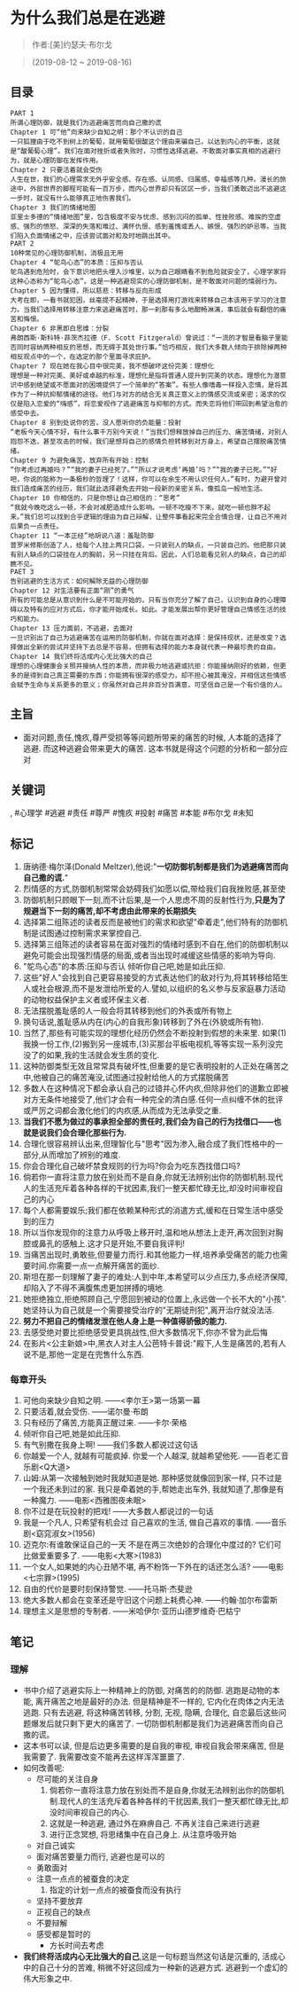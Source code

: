 # 为什么我们总是在逃避

> 作者:[美]约瑟夫·布尔戈

> (2019-08-12 ~ 2019-08-16)

## 目录
```
PART 1
所谓心理防御，就是我们为逃避痛苦而向自己撒的谎
Chapter 1 可“他”向来缺少自知之明：那个不认识的自己
一只狐狸由于吃不到树上的葡萄，就用葡萄很酸这个理由来骗自己，以达到内心的平衡，这就是“酸葡萄心理”。我们在面对挫折或者失败时，习惯性选择逃避。不敢面对事实真相的逃避行为，就是心理防御在发挥作用。
Chapter 2 只要活着就会受伤
人生在世，我们的心理需求无外乎安全感、存在感、认同感、归属感、幸福感等几种。漫长的旅途中，外部世界的脚程可能有一百万步，而内心世界却只有区区一步，当我们勇敢迈出不逃避这一步时，就没有什么能够真正地伤害我们。
Chapter 3 我们的情绪地图
亚里士多德的“情绪地图”里，包含极度不安与忧虑、感到沉闷的孤单、性挫败感、难挨的空虚感、强烈的愤怒、深深的失落和难过、满怀仇恨、感到羞愧或丢人、嫉恨、强烈的妒忌等。当我们陷入负面情绪之中，应该尝试面对和及时地跳出其中。
PART 2
10种常见的心理防御机制，消极且无用
Chapter 4 “鸵鸟心态”的本质：压抑与否认
鸵鸟遇到危险时，会下意识地把头埋入沙堆里，以为自己眼睛看不到危险就安全了，心理学家将这种心态称为“鸵鸟心态”。这是一种逃避现实的心理防御机制，是不敢面对问题的懦弱行为。
Chapter 5 因为懂得，所以慈悲：转移与反向形成
大考在即，一看书就犯困，丝毫提不起精神，于是选择用打游戏来转移自己本该用于学习的注意力。当我们选择用转移注意力来逃避痛苦时，那一刹那有多么地酣畅淋漓，事后就会有翻倍的痛苦和悔恨。
Chapter 6 非黑即白思维：分裂
弗朗西斯·斯科特·菲茨杰拉德（F. Scott Fitzgerald）曾说过：“一流的才智是看脑子里能否同时容纳两种相反的思想，而无碍于其处世行事。”恰巧相反，我们大多数人倾向于排除掉两种相反观点中的一个，在选定的那个里面寻求庇护。
Chapter 7 现在她在我心目中很完美，我不想破坏这份完美：理想化
理想是一种对完美、美好或卓越的标准，理想化是指将普通人提升到完美的状态。理想化为潜意识中感到绝望或不愿面对的困境提供了一个简单的“答案”。有些人像嗜毒一样投入恋情，是将其作为了一种抗抑郁情绪的途径。他们与对方的结合无关真正意义上的情感交流或亲密；渴求的仅仅是陷入恋爱的“嗨感”，将恋爱视作了逃避痛苦与抑郁的方式。而失恋将他们带回到希望治愈的感受中去。
Chapter 8 别到处说你的苦，没人愿听你的负能量：投射
“老板今天心情不好，有什么事千万别今天说！”当我们想释放掉自己的压力、痛苦情绪，对别人抱怨不迭，甚至攻击的时候，我们是想将自己的感情负担转移到对方身上，希望自己摆脱痛苦情绪。
Chapter 9 为避免痛苦，放弃所有开始：控制
“你考虑过再婚吗？”“我的妻子已经死了。”“所以才说考虑‘再婚’吗？”“我的妻子已死。”“好吧，你说的能称为一条极秒的哲理了！这样，你可以在余生不用认识任何人。”有时，为避开曾对我们造成痛苦的经历，我们就此选择避免去开始一段新的亲密关系，像孤岛一般地生活。
Chapter 10 你相信的，只是你想让自己相信的：“思考”
“我就今晚吃这么一顿，不会对减肥造成什么影响。一顿不吃瘦不下来，就吃一顿也胖不起来。”我们总可以找到合乎逻辑的理由为自己辩解，让整件事看起来完全合情合理，让自己不用对后果负一点责任。
Chapter 11 “一本正经”地胡说八道：羞耻防御
普罗米修斯创造了人，给每个人挂上两只口袋，一只装别人的缺点，一只装自己的。他把那只装有别人缺点的口袋挂在人的胸前，另一只挂在背后。因此，人们总能看见别人的缺点，自己的却瞧不见。
PAET 3
告别逃避的生活方式：如何解除无益的心理防御
Chapter 12 对生活要有正面“刚”的勇气
所有的可能总是从意识到什么是不可能开始的，只有当你充分了解了自己，认识到自身的心理障碍以及特有的应对方式后，你才能开始成长。如此。才能发展出帮你更好管理自己情感生活的技巧和能力。
Chapter 13 压力面前，不逃避，去面对
一旦识别出了自己为逃避痛苦在运用的防御机制，你就在面对选择：是保持现状，还是改变？选择做出全新的尝试并坚持下去总是不容易，但拥有选择的能力本身就代表一种最珍贵的自由。
Chapter 14 我们终将活成内心无比强大的自己
理想的心理健康会关照并接纳人性的本质，而非极力地逃避或抗拒：你能接纳刚好的依赖，但更多的是得到自己真正需要的东西；你能拥有很深的感受力，却不担心被其淹没，并相信这些情感会赋予生命与关系更多的意义；你虽然对自己并非百分百满意，可坚信自己是一个有价值的人。
```

## 主旨
* 面对问题,责任,愧疚,尊严受损等等问题所带来的痛苦的时候, 人本能的选择了逃避. 而这种逃避会带来更大的痛苦. 这本书就是得这个问题的分析和一部分应对

## 关键词
, #心理学 #逃避 #责任 #尊严 #愧疚 #投射 #痛苦 #本能 #布尔戈 #未知


## 标记
1. 唐纳德·梅尔泽(Donald Meltzer),他说:"**一切防御机制都是我们为逃避痛苦而向自己撒的谎.**"
2. 烈情感的方式,防御机制常常会妨碍我们如愿以偿,带给我们自我挫败感,甚至使
3. 防御机制只顾眼下一刻,而不计后果,是一个人思虑不周的反射性行为,**只是为了规避当下一刻的痛苦,却不考虑由此带来的长期损失**
4. 选择第二组陈述的读者反而是被他们的需求和欲望"牵着走",他们特有的防御机制是试图通过控制需求来掌控自己.
5. 选择第三组陈述的读者容易在面对强烈的情绪时感到不自在,他们的防御机制以避免可能会出现强烈情感的局面,或者当出现时减缓这些情感的影响为导向.
6. "鸵鸟心态"的本质:压抑与否认 倾听你自己吧,她是如此压抑.
8. 这些"好人"会找到自己更容易接受的方式表达他们的敌对行为,将其转移给陌生人或社会根源,而不是发泄给所爱的人.譬如,以组织的名义参与反家庭暴力活动的动物权益保护主义者或环保主义者.
9. 无法摆脱羞耻感的人一般会将其转移到他们的外表或所有物上
10. 换句话说,羞耻感从内在(内心的自我形象)转移到了外在(外貌或所有物).
11. 当然了,那些有可能实现的理想化经历仍然会不断投射到假想的未来里. 如果(1)我换一份工作,(2)搬到另一座城市,(3)买那台平板电视机,等等实现一系列没完没了的如果,我的生活就会发生质的变化.
12. 这种防御类型无效且常常具有破坏性,但重要的是它表明投射的人正处在痛苦之中,他被自己的痛苦淹没,试图通过投射给他人的方式摆脱痛苦
13. 多数人在这种情况下都会承认自己的过错并心怀内疚,但除非他们的道歉立即被对方无条件地接受了,他们才会有一种完全的清白感.任何一点纠缠不休的批评或严厉之词都会激化他们的内疚感,从而成为无法承受之重.
14. **当我们不愿为做过的事承担全部的责任时,我们会为自己的行为找借口——也就是说我们会合理化那些行为.**
15. 合理化很容易辨认出来,但理智化与"思考"因为渗入,融合成了我们性格中的一部分,从而增加了辨别的难度.
16. 你会合理化自己破坏禁食规则的行为吗?你会为吃东西找借口吗?
18. 倘若你一直将注意力放在别处而不是自身,你就无法辨别出你的防御机制.现代人的生活充斥着各种各样的干扰因素,我们一整天都忙碌无比,却没时间审视自己的内心
19. 每个人都需要娱乐;我们都在依赖某种形式的消遣方式,缓和在日常生活中感受到的压力
20. 所以当你发现你的注意力从呼吸上移开时,温和地从想法上走开,再次回到对胸腔或鼻孔的感触上.这才只是开始,不要自我评判!
21. 当痛苦出现时,勇敢些,但要量力而行.和其他能力一样,培养承受痛苦的能力也需要时间.你需要一点一点解开痛苦的面纱.
22. 斯坦在那一刻理解了妻子的难处:人到中年,本希望可以少点压力,多点经济保障,却陷入了不得不满腹焦虑更加拼搏的境地.
23. 她拒绝独立,拒绝照顾自己,宁愿回到被动的位置上,永远做一个长不大的"小孩".她坚持认为自己就是一个需要接受治疗的"无期徒刑犯",离开治疗就没法活.
24. **努力不把自己的情绪发泄在他人身上是一种值得骄傲的能力.**
25. 去感受绝对要比拒绝感受更具挑战性,但大多数情况下,你亦不曾为此后悔
26. 在影片<公主新娘>中,黑衣人对主人公芭特卡普说:"殿下,人生是痛苦的,若有人说不是,那他一定是在兜售什么东西.


### 每章开头
1. 可他向来缺少自知之明. ——<李尔王>第一场第一幕
28. 只要活着,就会受伤. ——诺尔曼·布朗
29. 只有经历了痛苦,方能真正醒过来. ——卡尔·荣格
30. 倾听你自己吧,她是如此压抑.
30. 有气别撒在我身上啊! ——我们多数人都说过这句话
31. 你越爱一个人, 就越有可能疯掉. 你爱一个人越深, 就越希望他死. ——百老汇音乐剧<Q大道>
32. 山姆:从第一次接触到她时我就知道是她. 那种感觉就像回到家一样, 只不过是一个我还未到过的家. 我只是牵着她的手,帮她走出车外, 我就知道了,那像是有一种魔力. ——电影<西雅图夜未眠>
33. 你不过是在玩投射的把戏! ——大多数人都说过的一句话
34. 我是一个凡人, 只希望有机会过 自己喜欢的生活, 做自己喜欢的事情. ——音乐剧<窈窕淑女>(1956)
35. 迈克尔:有谁敢保证自己的一天 不是在两三次绝妙的合理化中度过的? 它们可比做爱重要多了. ——电影<大寒>(1983)
36. 一个女人,如果她的内心丑陋不堪, 再不粉饰一下外在的话还怎么活? ——电影<七宗罪>(1995)
37. 自由的代价是要时刻保持警觉. ——托马斯·杰斐逊
38. 绝大多数人都会在变革还是守旧这个问题上耗费心神. ——约翰·加尔布雷斯
39. 理想主义是思想的专制者. ——米哈伊尔·亚历山德罗维奇·巴枯宁


## 笔记

### 理解
* 书中介绍了逃避实际上一种精神上的防御, 对痛苦的的防御. 逃跑是动物的本能, 离开痛苦之地是最好的办法. 但是精神是不一样的, 它内化在肉体之内无法逃跑. 只有去逃避, 将这种痛苦转移, 分割, 无视, 隐瞒, 合理化, 自恋最后这些问题爆发后就只剩下更大的痛苦了. 一切防御机制都是我们为逃避痛苦而向自己撒的谎。
* 这本书可以读, 但是后边更多需要的是自我的审视, 审视自我会带来痛苦, 但是我需要了. 我需要改变不能再去这样浑浑噩噩了.
* 如何改善呢:
	* 尽可能的关注自身
		1. 倘若你一直将注意力放在别处而不是自身,你就无法辨别出你的防御机制.现代人的生活充斥着各种各样的干扰因素,我们一整天都忙碌无比,却没时间审视自己的内心.
		2. 这就是一种逃避, 通过外在麻痹自己. 不再关注自己来进行逃避
		3. 进行正念冥想, 将思绪集中在自己身上. 从注意呼吸开始
	* 对自己诚实
	* 面对痛苦要量力而行, 逃避也是可以的
	* 勇敢面对
	* 注意一点点的被蚕食的决定
		1. 指定的计划一点点的被蚕食而没有执行
	* 坚持不要放弃
	* 正视自己的缺点
	* 不要辩解
	* 感受都是暂时的
		* 方长时间去考虑
* **我们终将活成内心无比强大的自己**,这是一句标题当然这句话是沉重的, 活成心中的自己十分的苦难, 稍微不好这回成为一种新的逃避方式. 逃避到一个虚幻的伟大形象之中.










